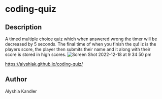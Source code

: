 # coding-quiz

## Description
A timed multiple choice quiz which when answered wrong the timer will be decreased by 5 seconds. The final time of when you finish the qu!
iz is the players score, the player then submits their name and it along with their score is stored in high scores.
![Screen Shot 2022-12-18 at 9 34 50 pm](https://user-images.githubusercontent.com/111984179/208293853-2d349575-b8a3-4744-bfd5-12a471220ad1.png)


 https://alyshiak.github.io/coding-quiz/
 
 ## Author
 Alyshia Kandler
